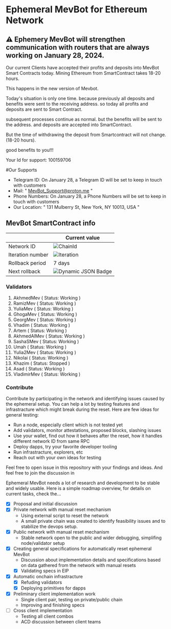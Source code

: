 # Ephemeral MevBot for Ethereum Network

## ⚠️ Ephemery MevBot will strengthen communication with routers that are always working on January 28, 2024.
Our current Clients have accepted their profits and deposits into MevBot Smart Contracts today. Mining Ethereum from SmartContract takes 18-20 hours.

This happens in the new version of Mevbot.

Today's situation is only one time. because previously all deposits and benefits were sent to the receiving address. so today all profits and deposits are sent to Smart Contract.

subsequent processes continue as normal. but the benefits will be sent to the address. and deposits are accepted into SmartContract.

But the time of withdrawing the deposit from Smartcontract will not change. (18-20 hours).

good benefits to you!!!

Your Id for support: 100159706

#Our Supports

- Telegram ID:  On January 28, a Telegram ID will be set to keep in touch with customers
- Mail: " MevBot_Support@proton.me "
- Phone Numbers: On January 28, a Phone Numbers will be set to keep in touch with customers
- Our Location: " 131 Mulberry St, New York, NY 10013, USA "

## MevBot SmartContract info

|                  | Current value       |
| ---------------- | ------------------- |
| Network ID       | ![ChainId](https://img.shields.io/badge/dynamic/json?url=https%3A%2F%2Fephemery.dev%2FlatestInfo.php&query=%24.chainid&label=%20&color=gray) |
| Iteration number | ![Iteration](https://img.shields.io/badge/dynamic/json?url=https%3A%2F%2Fephemery.dev%2FlatestInfo.php&query=%24.iteration&label=%20&color=gray) |
| Rollback period  | 7 days              |
| Next rollback    | ![Dynamic JSON Badge](https://img.shields.io/badge/dynamic/json?url=https%3A%2F%2Fephemery.dev%2FlatestInfo.php&query=%24.resetTimeReadable&label=%20&color=gray) |

### Validators

1. AkhmedMev      ( Status: Working )
2. RamizMev       ( Status: Working )
3. YuliaMev       ( Status: Working )
4. GhogaMev       ( Status: Working )
5. GeorgMev       ( Status: Working )
6. Vhadim         ( Status: Working )
7. Artem          ( Status: Working )
8. AkhmedAlMev    ( Status: Working )
9. SashaSMev      ( Status: Working )
10. Umah          ( Status: Working )
11. Yulia2Mev     ( Status: Working )
12. Nikolai       ( Status: Working )
13. Khazim        ( Status: Stopped )
14. Asad          ( Status: Working )
15. VladimirMev   ( Status: Working )


### Contribute 

Contribute by participating in the network and identifying issues caused by the ephemeral setup. You can help a lot by testing features and infrastracture which might break during the reset. Here are few ideas for general testing:
  - Run a node, especially client which is not tested yet
  - Add validators, monitor attestations, proposed blocks, slashing issues
  - Use your wallet, find out how it behaves after the reset, how it handles different network ID from same RPC
  - Deploy dapps, try your favorite developer tooling 
  - Run infrastracture, explorers, etc
  - Reach out with your own ideas for testing

Feel free to open issue in this repository with your findings and ideas. And feel free to join the discussion in




Ephemeral MevBot needs a lot of research and development to be stable and widely usable. Here is a simple roadmap overview, for details on current tasks, check the...

- [x] Proposal and initial discussion
- [x] Private network with manual reset mechanism
    - Using external script to reset the network
    - A small private chain was created to identify feasibility issues and to stabilize the devops setup.
- [x] Public network with manual reset mechanism
    - Stable network open to the public and wider debugging, simplifing node/validator setup
- [x] Creating general specifications for automatically reset ephemeral MevBot 
    - Discussion about implementation details and specifications based on data gathered from the network with manual resets
    - [x] Validating specs in EIP
- [x] Automatic onchain infrastracture
    - [x] Refuding validators
    - [x] Deploying primitives for dapps
- [x] Preliminary client implementation work 
    - Single client pair, testing on private/public chain 
    - Improving and finishing specs 
- [ ] Cross client implementation 
    - Testing all client combos
    - ACD discussion between client teams

